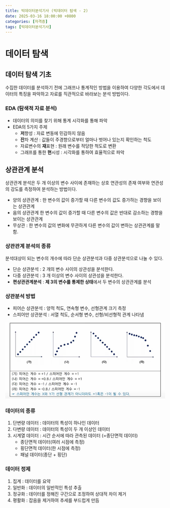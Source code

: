 ```yaml
---
title: 빅데이터분석기사 (빅데이터 탐색 - 2)
date: 2025-03-16 18:00:00 +0800
categories: [자격증]
tags: [빅데이터분석기사]
---
```


# 데이터 탐색

## 데이터 탐색 기초

수집한 데이터를 분석하기 전에 그래프나 통계적인 방법을 이용하여 다양한 각도에서 데이터의 특징을 파악하고 자료를 직관적으로 바라보는 분석 방법이다.

### EDA (탐색적 자료 분석)

- 데이터의 의미를 찾기 위해 통계 시각화를 통해 파악
- EDA의 5가지 주제
  - **저**향성 : 자료 변동에 민감하지 않음
  - **잔**차 계산 : 값들이 주경향으로부터 얼마나 벗어나 있는지 확인하는 척도
  - 자료변수의 **재**표현 : 원래 변수를 적당한 척도로 변환
  - 그래프를 통한 **현**시성 : 시각화를 통하여 효율적으로 파악

## 상관관계 분석

상관관계 분석은 두 개 이상의 변수 사이에 존재하는 상호 연관성의 존재 여부와 연관성의 강도를 측정하여 분석하는 방법이다.

- 양의 상관관계 : 한 변수의 값이 증가할 때 다른 변수의 값도 증가하는 경향을 보이는 상관관계
- 음의 상관관계 한 변수의 값이 증가할 때 다른 변수의 값은 반대로 감소하는 경향을 보이는 상관관계
- 무상관 : 한 변수의 값의 변화에 무관하게 다른 변수의 값이 변하는 상관관계를 말함.

### 상관관계 분석의 종류

분석대상이 되는 변수의 개수에 따라 단순 상관분석과 다중 상관분석으로 나눌 수 있다.

- 단순 상관분석 : 2 개의 변수 사이의 상관성을 분석한다.
- 다중 상관분석 : 3 개 이상의 변수 사이의 상관성을 분석한다.
- **편상관관계분석** : **제 3의 변수를 통제한 상태**에서 두 변수의 상관관계를 분석

### 상관분석 방법

- 피어슨 상관분석 : 양적 척도, 연속형 변수, 선형관계 크기 측정
- 스피어만 상관분석 : 서열 척도, 순서형 변수, 선형/비선형적 관계 나타냄

<img src="/images/bigdata/chapter2/5.png">

### 데이터의 종류

1. 단변량 데이터 : 데이터의 특성이 하나인 데이터
2. 다변량 데이터 : 데이터의 특성이 두 개 이상인 데이터
3. 시계열 데이터 : 시간 순서에 따라 관측된 데이터 (=종단면적 데이터)
   - 종단면적 데이터(여러 시점에 측정)
   - 횡단면적 데이터(한 시점에 측정)
   - 패널 데이터(종단 + 횡단)

### 데이터 정제

1. 집계 : 데이터를 요약
2. 일반화 : 데이터의 일반적인 특성 추출
3. 정규화 : 데이터를 정해진 구간으로 조정하여 상대적 차이 제거
4. 평활화 : 잡음을 제거하여 추세를 부드럽게 만듬
